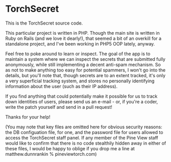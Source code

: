 TorchSecret
===========

This is the TorchSecret source code.

This particular project is written in PHP. Though the main site is written
in Ruby on Rails (and we love it dearly!), that seemed a bit of an overkill
for a standalone project, and I've been working in PHP5 OOP lately, anyway.

Feel free to poke around to learn or inspect. The goal of the app is to
maintain a system where we can inspect the secrets that are submitted fully
anonymously, while still implementing a decent anti-spam mechanism. So as not
to make anything too easy for potential spammers, I won't go into the details,
but you'll note that, though secrets are to an extent tracked, it's only a very
superficial tracking system, and stores no personally identifying information
about the user (such as their IP address).

If you find anything that could potentially make it possible for us to track
down identities of users, please send us an e-mail - or, if you're a coder,
write the patch yourself and send in a pull request!

Thanks for your help!

(You may note that key files are omitted here for obvious security reasons:
the DB configuation file, for one, and the password file for users allowed
to access the TorchSecret staff panel. If any member of the Pine View staff
would like to confirm that there is no code stealthily hidden away in either of
these files, I would be happy to oblige if you drop me a line at
matthew.dunnrankin % pineviewtorch.com)
